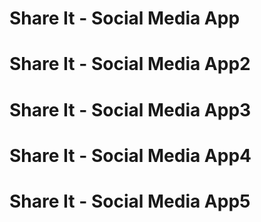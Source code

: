 # Share It - Social Media App
# Share It - Social Media App2
# Share It - Social Media App3
# Share It - Social Media App4
# Share It - Social Media App5